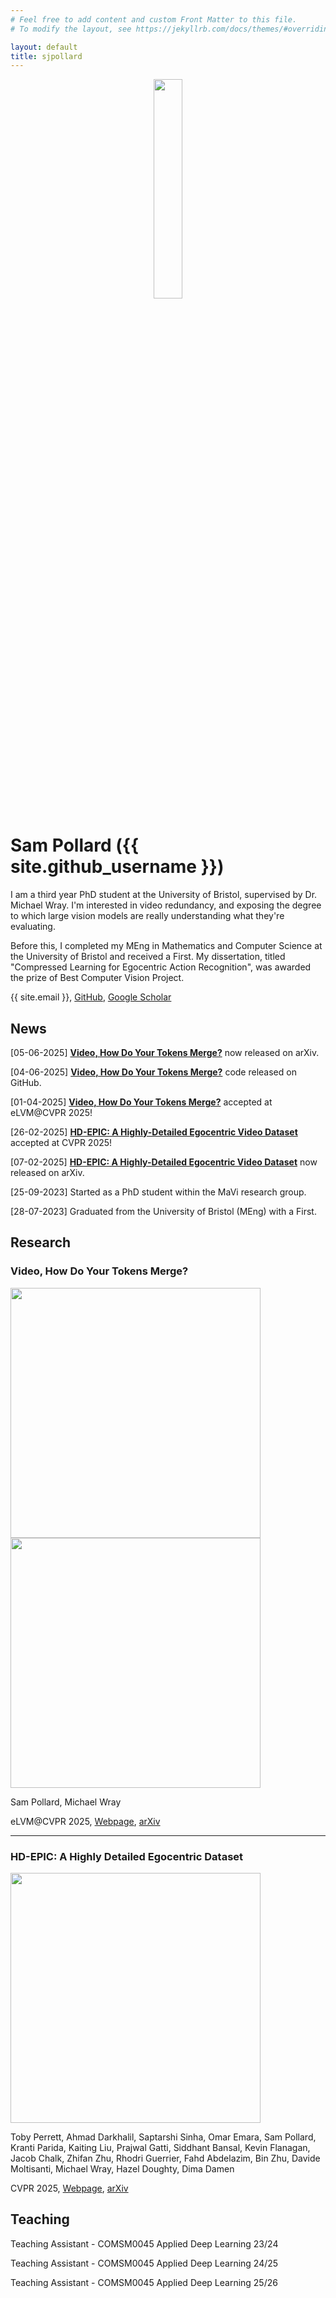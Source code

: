 ```yaml
---
# Feel free to add content and custom Front Matter to this file.
# To modify the layout, see https://jekyllrb.com/docs/themes/#overriding-theme-defaults

layout: default
title: sjpollard
---
```


<p align="center">
<img src="/assets/sjpollard.jpg" width="30%">
</p>

# Sam Pollard ({{ site.github_username }})

I am a third year PhD student at the University of Bristol, supervised by Dr. Michael Wray. I'm interested in video redundancy, and exposing the degree to which large vision models are really understanding what they're evaluating.

Before this, I completed my MEng in Mathematics and Computer Science at the University of Bristol and received a First. My dissertation, titled "Compressed Learning for Egocentric Action Recognition", was awarded the prize of Best Computer Vision Project.

 {{ site.email }}, [GitHub](https://github.com/sjpollard), [Google Scholar](https://scholar.google.com/citations?user=WDylpuwAAAAJ)

## News

[05-06-2025] <b>[Video, How Do Your Tokens Merge?](https://arxiv.org/abs/2506.03885)</b> now released on arXiv.

[04-06-2025] <b>[Video, How Do Your Tokens Merge?](https://github.com/sjpollard/video-how-do-your-tokens-merge)</b> code released on GitHub.

[01-04-2025] <b>[Video, How Do Your Tokens Merge?](https://sjpollard.github.io/video-how-do-your-tokens-merge/)</b> accepted at eLVM@CVPR 2025!

[26-02-2025] <b>[HD-EPIC: A Highly-Detailed Egocentric Video Dataset](https://hd-epic.github.io/)</b> accepted at CVPR 2025!

[07-02-2025] <b>[HD-EPIC: A Highly-Detailed Egocentric Video Dataset](https://arxiv.org/abs/2502.04144)</b> now released on arXiv.

[25-09-2023] Started as a PhD student within the MaVi research group.

[28-07-2023] Graduated from the University of Bristol (MEng) with a First.


## Research

### Video, How Do Your Tokens Merge?

<img align="center" src="/assets/vhdytm_teaser1.png" width="400">
<img align="center" src="/assets/vhdytm_teaser2.png" width="400">

Sam Pollard, Michael Wray

eLVM@CVPR 2025, [Webpage](https://sjpollard.github.io/video-how-do-your-tokens-merge/), [arXiv](https://arxiv.org/abs/2506.03885)

---

### HD-EPIC: A Highly Detailed Egocentric Dataset

<img align="center" src="/assets/hd_epic_teaser.jpg" width="400">
    
Toby Perrett, Ahmad Darkhalil, Saptarshi Sinha, Omar Emara, Sam Pollard, Kranti Parida, Kaiting Liu, Prajwal Gatti, Siddhant Bansal, Kevin Flanagan, Jacob Chalk, Zhifan Zhu, Rhodri Guerrier, Fahd Abdelazim, Bin Zhu, Davide Moltisanti, Michael Wray, Hazel Doughty, Dima Damen

CVPR 2025, [Webpage](https://hd-epic.github.io/), [arXiv](https://arxiv.org/abs/2502.04144)

## Teaching

Teaching Assistant - COMSM0045 Applied Deep Learning 23/24

Teaching Assistant - COMSM0045 Applied Deep Learning 24/25

Teaching Assistant - COMSM0045 Applied Deep Learning 25/26